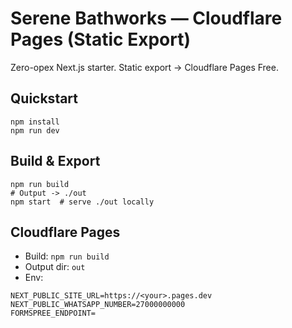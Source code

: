 # Serene Bathworks — Cloudflare Pages (Static Export)

Zero-opex Next.js starter. Static export -> Cloudflare Pages Free.

## Quickstart
```
npm install
npm run dev
```

## Build & Export
```
npm run build
# Output -> ./out
npm start  # serve ./out locally
```

## Cloudflare Pages
- Build: `npm run build`
- Output dir: `out`
- Env:
```
NEXT_PUBLIC_SITE_URL=https://<your>.pages.dev
NEXT_PUBLIC_WHATSAPP_NUMBER=27000000000
FORMSPREE_ENDPOINT=
```
